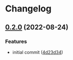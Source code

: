 # Changelog

## [0.2.0](https://github.com/ChipWolf/test-matrix/compare/a-c-v0.1.0...a-c-v0.2.0) (2022-08-24)


### Features

* initial commit ([4d23d34](https://github.com/ChipWolf/test-matrix/commit/4d23d3493e7dd0c6cc9cbcaac218ad505e783825))
